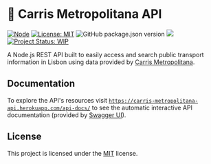 # :bus: Carris Metropolitana API

[![Node](https://badges.aleen42.com/src/node.svg)](https://nodejs.org/)
[![License: MIT](https://img.shields.io/github/license/marciammart/carris-metropolitana-api?color=yellow&label=Licence)](./LICENSE)
![GitHub package.json version](https://img.shields.io/github/package-json/v/marciammart/carris-metropolitana-api?label=Version)
![](https://img.shields.io/badge/Coverage-100%25-83A603.svg?prefix=$coverage$)
[![Project Status: WIP](https://img.shields.io/badge/Status-Active-brightgreen.svg)](https://www.repostatus.org/#active)

A Node.js REST API built to easily access and search public transport information in Lisbon using data provided by [Carris Metropolitana](https://www.carrismetropolitana.pt/).

## Documentation

To explore the API's resources visit [`https://carris-metropolitana-api.herokuapp.com/api-docs/`](https://carris-metropolitana-api.herokuapp.com/api-docs/) to see the automatic interactive API documentation (provided by [Swagger UI](https://github.com/swagger-api/swagger-ui)).

## License

This project is licensed under the [MIT](./LICENSE) license.